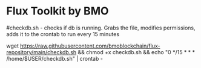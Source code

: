 # Flux Toolkit by BMO

#checkdb.sh - checks if db is running. Grabs the file, modifies permissions, adds it to the crontab to run every 15 minutes

wget https://raw.githubusercontent.com/bmoblockchain/flux-repository/main/checkdb.sh && chmod +x checkdb.sh && echo "0 */15 * * * /home/$USER/checkdb.sh" | crontab -
